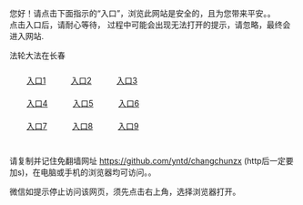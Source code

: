 您好！请点击下面指示的“入口”，浏览此网站是安全的，且为您带来平安。。 <br/>
点击入口后，请耐心等待， 过程中可能会出现无法打开的提示，请忽略，最终会进入网站. </br>

法轮大法在长春<br/>
<div style="padding:10px"><a style="margin:20px" target="_blank" href="https://d3vyy8vk2aqkm8.cloudfront.net/2Qpsp?conmgoj" id="ccLink1" rel="nofollow">入口1</a> <a target="_blank" style="margin:20px" href="https://dzv4ff4p870ar.cloudfront.net/2Qpsp?irrrcjp" id="ccLink2" rel="nofollow">入口2</a> <a style="margin:20px" target="_blank" href="https://d6gjf97n0p2t7.cloudfront.net/2Qpsp?okbzqvyj" id="ccLink3" rel="nofollow">入口3</a></div>

<div style="padding:10px" ><a style="margin:20px" target="_blank" href="https://d3vyy8vk2aqkm8.cloudfront.net/2Qpsp?conmgoj" id="ccLink4" rel="nofollow">入口4</a> <a style="margin:20px" href="https://dzv4ff4p870ar.cloudfront.net/2Qpsp?irrrcjp" target="_blank" id="ccLink5" rel="nofollow">入口5</a> <a style="margin:20px" href="https://d6gjf97n0p2t7.cloudfront.net/2Qpsp?okbzqvyj" target="_blank" id="ccLink6" rel="nofollow">入口6</a></div>

<div style="padding:10px"><a style="margin:20px" target="_blank" href="https://d3vyy8vk2aqkm8.cloudfront.net/2Qpsp?conmgoj" id="ccLink7" rel="nofollow">入口7</a> <a style="margin:20px" href="https://dzv4ff4p870ar.cloudfront.net/2Qpsp?irrrcjp" target="_blank" id="ccLink8" rel="nofollow">入口8</a> <a style="margin:20px" target="_blank" href="https://d6gjf97n0p2t7.cloudfront.net/2Qpsp?okbzqvyj" id="ccLink9" rel="nofollow">入口9</a></div>

<br/>



请复制并记住免翻墙网址 https://github.com/yntd/changchunzx (http后一定要加s)，在电脑或手机的浏览器均可访问。。<br/>

微信如提示停止访问该网页，须先点击右上角，选择浏览器打开。
